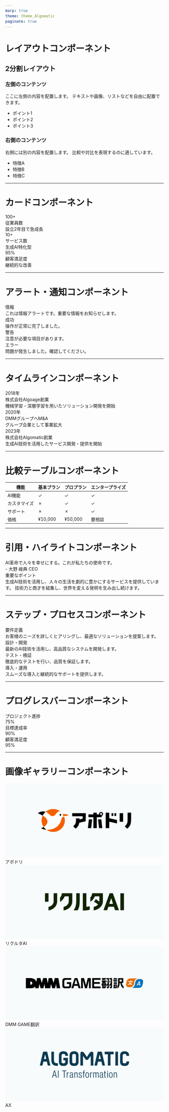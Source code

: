 ```yaml
---
marp: true
theme: theme_Algomatic
paginate: true
---
```


<!-- _header: 'レイアウトコンポーネント' -->

# レイアウトコンポーネント

## 2分割レイアウト

<div class="layout-split">
<div class="split-left">

### 左側のコンテンツ
ここに左側の内容を配置します。
テキストや画像、リストなどを自由に配置できます。

- ポイント1
- ポイント2
- ポイント3

</div>
<div class="split-right">

### 右側のコンテンツ
右側には別の内容を配置します。
比較や対比を表現するのに適しています。

- 特徴A
- 特徴B
- 特徴C

</div>
</div>

---

<!-- _header: 'カードコンポーネント' -->

# カードコンポーネント

<div class="metric-grid">
<div class="metric-item">
<div class="stat-number">100+</div>
<div class="stat-label">従業員数</div>
<div class="stat-description">設立2年目で急成長</div>
</div>
<div class="metric-item">
<div class="stat-number">10+</div>
<div class="stat-label">サービス数</div>
<div class="stat-description">生成AI特化型</div>
</div>
<div class="metric-item">
<div class="stat-number">95%</div>
<div class="stat-label">顧客満足度</div>
<div class="stat-description">継続的な改善</div>
</div>
</div>

---

<!-- _header: 'アラートコンポーネント' -->

# アラート・通知コンポーネント

<div class="alert-info">
<div class="alert-title">情報</div>
<div class="alert-content">これは情報アラートです。重要な情報をお知らせします。</div>
</div>

<div class="alert-success">
<div class="alert-title">成功</div>
<div class="alert-content">操作が正常に完了しました。</div>
</div>

<div class="alert-warning">
<div class="alert-title">警告</div>
<div class="alert-content">注意が必要な項目があります。</div>
</div>

<div class="alert-error">
<div class="alert-title">エラー</div>
<div class="alert-content">問題が発生しました。確認してください。</div>
</div>

---

<!-- _header: 'タイムラインコンポーネント' -->

# タイムラインコンポーネント

<div class="timeline">
<div class="timeline-item">
<div class="timeline-date">2018年</div>
<div class="timeline-title">株式会社Algoage創業</div>
<div class="timeline-content">機械学習・深層学習を用いたソリューション開発を開始</div>
</div>
<div class="timeline-item">
<div class="timeline-date">2020年</div>
<div class="timeline-title">DMMグループへM&A</div>
<div class="timeline-content">グループ企業として事業拡大</div>
</div>
<div class="timeline-item">
<div class="timeline-date">2023年</div>
<div class="timeline-title">株式会社Algomatic創業</div>
<div class="timeline-content">生成AI技術を活用したサービス開発・提供を開始</div>
</div>
</div>

---

<!-- _header: '比較テーブルコンポーネント' -->

# 比較テーブルコンポーネント

<table class="comparison-table">
<thead>
<tr>
<th>機能</th>
<th>基本プラン</th>
<th>プロプラン</th>
<th>エンタープライズ</th>
</tr>
</thead>
<tbody>
<tr>
<td>AI機能</td>
<td class="check">✓</td>
<td class="check">✓</td>
<td class="check">✓</td>
</tr>
<tr>
<td>カスタマイズ</td>
<td class="cross">✗</td>
<td class="check">✓</td>
<td class="check">✓</td>
</tr>
<tr>
<td>サポート</td>
<td class="cross">✗</td>
<td class="cross">✗</td>
<td class="check">✓</td>
</tr>
<tr>
<td>価格</td>
<td>¥10,000</td>
<td>¥50,000</td>
<td>要相談</td>
</tr>
</tbody>
</table>

---

<!-- _header: '引用・ハイライトコンポーネント' -->

# 引用・ハイライトコンポーネント

<div class="quote">
AI革命で人々を幸せにする。これが私たちの使命です。
<div class="quote-author">- 大野 峻典 CEO</div>
</div>

<div class="highlight-box">
<div class="highlight-title">重要なポイント</div>
<div class="highlight-content">
生成AI技術を活用し、人々の生活を劇的に豊かにするサービスを提供しています。
技術力と商才を結集し、世界を変える発明を生み出し続けます。
</div>
</div>

---

<!-- _header: 'ステップ・プロセスコンポーネント' -->

# ステップ・プロセスコンポーネント

<div class="step-process">
<div class="step-item">
<div class="step-content">
<div class="step-title">要件定義</div>
<div class="step-description">お客様のニーズを詳しくヒアリングし、最適なソリューションを提案します。</div>
</div>
</div>
<div class="step-item">
<div class="step-content">
<div class="step-title">設計・開発</div>
<div class="step-description">最新のAI技術を活用し、高品質なシステムを開発します。</div>
</div>
</div>
<div class="step-item">
<div class="step-content">
<div class="step-title">テスト・検証</div>
<div class="step-description">徹底的なテストを行い、品質を保証します。</div>
</div>
</div>
<div class="step-item">
<div class="step-content">
<div class="step-title">導入・運用</div>
<div class="step-description">スムーズな導入と継続的なサポートを提供します。</div>
</div>
</div>
</div>

---

<!-- _header: 'プログレスバーコンポーネント' -->

# プログレスバーコンポーネント

<div class="progress-label">
<div class="progress-text">プロジェクト進捗</div>
<div class="progress-value">75%</div>
</div>
<div class="progress-bar">
<div class="progress-fill" style="width: 75%"></div>
</div>

<div class="progress-label">
<div class="progress-text">目標達成率</div>
<div class="progress-value">90%</div>
</div>
<div class="progress-bar">
<div class="progress-fill" style="width: 90%"></div>
</div>

<div class="progress-label">
<div class="progress-text">顧客満足度</div>
<div class="progress-value">95%</div>
</div>
<div class="progress-bar">
<div class="progress-fill" style="width: 95%"></div>
</div>

---

<!-- _header: '画像ギャラリーコンポーネント' -->

# 画像ギャラリーコンポーネント

<div class="image-gallery">
<div class="gallery-item">
<img src=".images/apodori.png" alt="アポドリ">
<div class="gallery-caption">アポドリ</div>
</div>
<div class="gallery-item">
<img src=".images/rikuruta.png" alt="リクルタAI">
<div class="gallery-caption">リクルタAI</div>
</div>
<div class="gallery-item">
<img src=".images/game.png" alt="DMM GAME翻訳">
<div class="gallery-caption">DMM GAME翻訳</div>
</div>
<div class="gallery-item">
<img src=".images/ax.png" alt="AX">
<div class="gallery-caption">AX</div>
</div>
</div> 